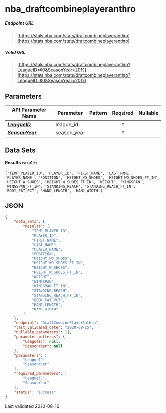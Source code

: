 # nba_draftcombineplayeranthro

##### Endpoint URL
>[https://stats.nba.com/stats/draftcombineplayeranthro](https://stats.nba.com/stats/draftcombineplayeranthro)

##### Valid URL
>[https://stats.nba.com/stats/draftcombineplayeranthro?LeagueID=00&SeasonYear=2019](https://stats.nba.com/stats/draftcombineplayeranthro?LeagueID=00&SeasonYear=2019)

## Parameters
API Parameter Name | Parameter | Pattern | Required | Nullable
------------ | ------------ | :-----------: | :---: | :---:
[_**LeagueID**_](https://hoopR.sportsdataverse.org/docs/NBA/parameters#LeagueID) | league_id |  | `Y` |  | 
[_**SeasonYear**_](https://hoopR.sportsdataverse.org/docs/NBA/parameters#SeasonYear) | season_year |  | `Y` |  | 

## Data Sets
#### Results `results`
```text
['TEMP_PLAYER_ID', 'PLAYER_ID', 'FIRST_NAME', 'LAST_NAME', 'PLAYER_NAME', 'POSITION', 'HEIGHT_WO_SHOES', 'HEIGHT_WO_SHOES_FT_IN', 'HEIGHT_W_SHOES', 'HEIGHT_W_SHOES_FT_IN', 'WEIGHT', 'WINGSPAN', 'WINGSPAN_FT_IN', 'STANDING_REACH', 'STANDING_REACH_FT_IN', 'BODY_FAT_PCT', 'HAND_LENGTH', 'HAND_WIDTH']
```


## JSON
```json
{
    "data_sets": {
        "Results": [
            "TEMP_PLAYER_ID",
            "PLAYER_ID",
            "FIRST_NAME",
            "LAST_NAME",
            "PLAYER_NAME",
            "POSITION",
            "HEIGHT_WO_SHOES",
            "HEIGHT_WO_SHOES_FT_IN",
            "HEIGHT_W_SHOES",
            "HEIGHT_W_SHOES_FT_IN",
            "WEIGHT",
            "WINGSPAN",
            "WINGSPAN_FT_IN",
            "STANDING_REACH",
            "STANDING_REACH_FT_IN",
            "BODY_FAT_PCT",
            "HAND_LENGTH",
            "HAND_WIDTH"
        ]
    },
    "endpoint": "DraftCombinePlayerAnthro",
    "last_validated_date": "2020-08-15",
    "nullable_parameters": [],
    "parameter_patterns": {
        "LeagueID": null,
        "SeasonYear": null
    },
    "parameters": [
        "LeagueID",
        "SeasonYear"
    ],
    "required_parameters": [
        "LeagueID",
        "SeasonYear"
    ],
    "status": "success"
}
```

Last validated 2020-08-16
